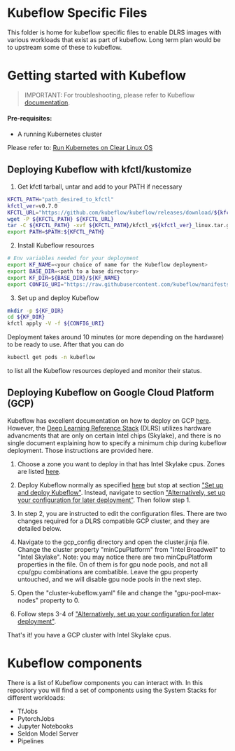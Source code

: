 # Kubeflow Specific Files

This folder is home for kubeflow specific files to enable DLRS images with various workloads that exist as part of kubeflow. Long term plan would be to upstream some of these to kubeflow.

# Getting started with Kubeflow

>IMPORTANT: For troubleshooting, please refer to Kubeflow [documentation](https://www.kubeflow.org/docs/started/k8s/kfctl-k8s-istio/).

#### Pre-requisites:

* A running Kubernetes cluster

Please refer to: [Run Kubernetes on Clear Linux OS](https://clearlinux.org/documentation/clear-linux/tutorials/kubernetes)

## Deploying Kubeflow with kfctl/kustomize

1. Get kfctl tarball, untar and add to your PATH if necessary

```bash
KFCTL_PATH="path_desired_to_kfctl"
kfctl_ver=v0.7.0
KFCTL_URL="https://github.com/kubeflow/kubeflow/releases/download/${kfctl_ver}/kfctl_${kfctl_ver}_linux.tar.gz"
wget -P ${KFCTL_PATH} ${KFCTL_URL}
tar -C ${KFCTL_PATH} -xvf ${KFCTL_PATH}/kfctl_v${kfctl_ver}_linux.tar.gz
export PATH=$PATH:${KFCTL_PATH}
```

2. Install Kubeflow resources
```bash
# Env variables needed for your deployment
export KF_NAME=<your choice of name for the Kubeflow deployment>
export BASE_DIR=<path to a base directory>
export KF_DIR=${BASE_DIR}/${KF_NAME}
export CONFIG_URI="https://raw.githubusercontent.com/kubeflow/manifests/v0.7-branch/kfdef/kfctl_k8s_istio.0.7.0.yaml"
```

3. Set up and deploy Kubeflow
```bash
mkdir -p ${KF_DIR}
cd ${KF_DIR}
kfctl apply -V -f ${CONFIG_URI}
```

Deployment takes around 10 minutes (or more depending on the hardware) to be ready to use. After that you can do
```bash
kubectl get pods -n kubeflow
```
to list all the Kubeflow resources deployed and monitor their status.


## Deploying Kubeflow on Google Cloud Platform (GCP)

Kubeflow has excellent documentation on how to deploy on GCP [here](https://www.kubeflow.org/docs/gke/deploy/deploy-cli/). However, the [Deep Learning Reference Stack](https://clearlinux.org/stacks/deep-learning) (DLRS) utilizes hardware advancments that are only on certain Intel chips (Skylake), and there is no single document explaining how to specify a minimum chip during kubeflow deployment. Those instructions are provided here.

1. Choose a zone you want to deploy in that has Intel Skylake cpus. Zones are listed [here](https://cloud.google.com/compute/docs/regions-zones/).

2. Deploy Kubeflow normally as specified [here](https://www.kubeflow.org/docs/gke/deploy/deploy-cli/) but stop at section ["Set up and deploy Kubeflow"](https://www.kubeflow.org/docs/gke/deploy/deploy-cli/#set-up-and-deploy-kubeflow). Instead, navigate to section ["Alternatively, set up your configuration for later deployment"](https://www.kubeflow.org/docs/gke/deploy/deploy-cli/#alternatively-set-up-your-configuration-for-later-deployment). Then follow step 1.

3. In step 2, you are instructed to edit the configuration files. There are two changes required for a DLRS compatible GCP cluster, and they are detailed below.

4. Navigate to the gcp_config directory and open the cluster.jinja file. Change the cluster property "minCpuPlatform" from "Intel Broadwell" to "Intel Skylake". Note: you may notice there are two minCpuPlatform properties in the file. On of them is for gpu node pools, and not all cpu/gpu combinations are combatible. Leave the gpu property untouched, and we will disable gpu node pools in the next step.

5. Open the "cluster-kubeflow.yaml" file and change the "gpu-pool-max-nodes" property to 0.

6. Follow steps 3-4 of ["Alternatively, set up your configuration for later deployment"](https://www.kubeflow.org/docs/gke/deploy/deploy-cli/#alternatively-set-up-your-configuration-for-later-deployment).

That's it! you have a GCP cluster with Intel Skylake cpus.


# Kubeflow components

There is a list of Kubeflow components you can interact with. In this repository you will find a set of components using the System Stacks for different workloads:
- TfJobs
- PytorchJobs
- Jupyter Notebooks
- Seldon Model Server
- Pipelines
